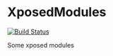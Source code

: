 # XposedModules

[![Build Status](https://travis-ci.org/TheCjw/XposedModules.svg?branch=master)](https://travis-ci.org/TheCjw/XposedModules)

Some xposed modules
